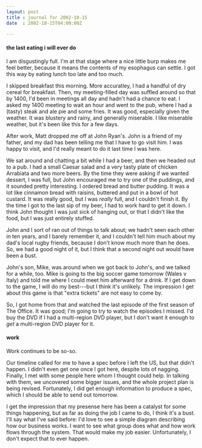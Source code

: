 ```yaml
---
layout: post
title : journal for 2002-10-15
date  : 2002-10-15T04:00:00Z

---
```

<h4>the last eating i will ever do</h4>I am disgustingly full.  I'm at that stage where a nice little burp makes me feel better, because it means the contents of my esophagus can settle.  I got this way by eating lunch too late and too much.

I skipped breakfast this morning.  More accuratley, I had a handful of dry cereal for breakfast.  Then, my meeting-filled day was suffled around so that by 1400, I'd been in meetings all day and hadn't had a chance to eat.  I asked my 1400 meeting to wait an hour and went to the pub, where I had a (tasty) steak and ale pie and some fries.  It was good, especially given the weather. It was blustery and rainy, and generally miserable.  I like miserable weather, but it's been like this for a few days.

After work, Matt dropped me off at John Ryan's.  John is a friend of my father, and my dad has been telling me that I have to go visit him.  I was happy to visit, and I'd really meant to do it last time I was here. 

We sat around and chatting a bit while I had a beer, and then we headed out to a pub.  I had a small Caesar salad and a very tasty plate of chicken Arrabiata and two more beers.  By the time they were asking if we wanted dessert, I was full, but John encouraged me to try one of the puddings, and it sounded pretty interesting.  I ordered bread and butter pudding.  It was a lot like cinnamon bread with raisins, buttered and put in a bowl of hot custard.  It was really good, but I was <em>really</em> full, and I couldn't finish it.  By the time I got to the last sip of my beer, I had to work hard to get it down.  I think John thought I was just sick of hanging out, or that I didn't like the food, but I was just entirely stuffed.

John and I sort of ran out of things to talk about; we hadn't seen each other in ten years, and I barely remember it, and I couldn't tell him much about my dad's local rugby friends, because I don't know much more than he does.  So, we had a good night of it, but I think that a second night out would have been a bust.  

John's son, Mike, was around when we got back to John's, and we talked for a while, too.  Mike is going to the big soccer game tomorrow (Wales v Italy) and told me where I could meet him afterward for a drink.  If I get down to the game, I will do my best---but I think it's unlikely.  The impression I get about this game is that "extra tickets" are not easy to come by.

So, I got home from that and watched the last episode of the first season of The Office.  It was good; I'm going to try to watch the episodes I missed.  I'd buy the DVD if I had a multi-region DVD player, but I don't want it enough to <em>get</em> a multi-region DVD player for it.<h4>work</h4>Work continues to be so-so.

Our timeline called for me to have a spec before I left the US, but that didn't happen.  I didn't even get one once I got here, despite lots of nagging. Finally, I met with some people here whom I thought could help.  In talking with them, we uncovered some bigger issues, and the whole project plan is being revised.  Fortunately, I did get enough information to produce a spec, which I should be able to send out tomorrow.

I get the impression that my presense here has been a catalyst for some things happening, but as far as doing the job I came to do, I think it's a bust.  I'll say what I've said before:  I'd love to see a simple diagram describing how our business works.  I want to see what group does what and how work flows through the system.  That would make my job easier.  Unfortunately, I don't expect that to ever happen.

